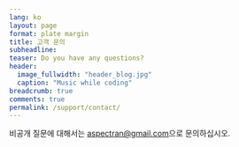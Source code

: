 ```yaml
---
lang: ko
layout: page
format: plate margin
title: 고객 문의
subheadline:
teaser: Do you have any questions?
header:
  image_fullwidth: "header_blog.jpg"
  caption: "Music while coding"
breadcrumb: true
comments: true
permalink: /support/contact/
---
```


<div class="callout info radius">
  비공개 질문에 대해서는 <a href="mailto:aspectran@gmail.com">aspectran@gmail.com</a>으로 문의하십시오.
</div>